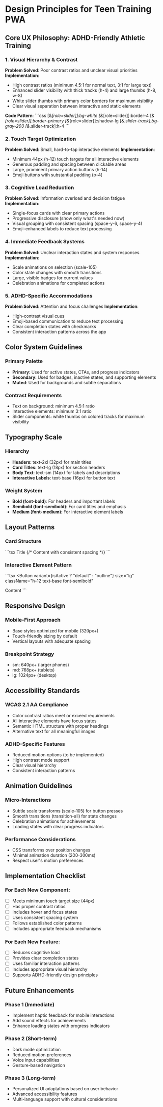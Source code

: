# Design Principles for Teen Training PWA

## Core UX Philosophy: ADHD-Friendly Athletic Training

### 1. **Visual Hierarchy & Contrast**

**Problem Solved**: Poor contrast ratios and unclear visual priorities
**Implementation**:
- High contrast ratios (minimum 4.5:1 for normal text, 3:1 for large text)
- Enhanced slider visibility with thick tracks (h-4) and large thumbs (h-8, w-8)
- White slider thumbs with primary color borders for maximum visibility
- Clear visual separation between interactive and static elements

**Code Pattern**:
\`\`\`css
[&_[role=slider]]:bg-white 
[&_[role=slider]]:border-4 
[&_[role=slider]]:border-primary 
[&_[role=slider]]:shadow-lg
[&_.slider-track]:bg-gray-200 
[&_.slider-track]:h-4
\`\`\`

### 2. **Touch Target Optimization**

**Problem Solved**: Small, hard-to-tap interactive elements
**Implementation**:
- Minimum 44px (h-12) touch targets for all interactive elements
- Generous padding and spacing between clickable areas
- Large, prominent primary action buttons (h-14)
- Emoji buttons with substantial padding (p-4)

### 3. **Cognitive Load Reduction**

**Problem Solved**: Information overload and decision fatigue
**Implementation**:
- Single-focus cards with clear primary actions
- Progressive disclosure (show only what's needed now)
- Visual grouping with consistent spacing (space-y-6, space-y-4)
- Emoji-enhanced labels to reduce text processing

### 4. **Immediate Feedback Systems**

**Problem Solved**: Unclear interaction states and system responses
**Implementation**:
- Scale animations on selection (scale-105)
- Color state changes with smooth transitions
- Large, visible badges for current values
- Celebration animations for completed actions

### 5. **ADHD-Specific Accommodations**

**Problem Solved**: Attention and focus challenges
**Implementation**:
- High-contrast visual cues
- Emoji-based communication to reduce text processing
- Clear completion states with checkmarks
- Consistent interaction patterns across the app

## Color System Guidelines

### Primary Palette
- **Primary**: Used for active states, CTAs, and progress indicators
- **Secondary**: Used for badges, inactive states, and supporting elements
- **Muted**: Used for backgrounds and subtle separations

### Contrast Requirements
- Text on background: minimum 4.5:1 ratio
- Interactive elements: minimum 3:1 ratio
- Slider components: white thumbs on colored tracks for maximum visibility

## Typography Scale

### Hierarchy
- **Headers**: text-2xl (32px) for main titles
- **Card Titles**: text-lg (18px) for section headers
- **Body Text**: text-sm (14px) for labels and descriptions
- **Interactive Labels**: text-base (16px) for button text

### Weight System
- **Bold (font-bold)**: For headers and important labels
- **Semibold (font-semibold)**: For card titles and emphasis
- **Medium (font-medium)**: For interactive element labels

## Layout Patterns

### Card Structure
\`\`\`tsx
<Card className="border-2 border-primary/20">
  <CardHeader>
    <CardTitle className="flex items-center gap-2 text-lg">
      <Icon />
      Title
    </CardTitle>
  </CardHeader>
  <CardContent className="space-y-6">
    {/* Content with consistent spacing */}
  </CardContent>
</Card>
\`\`\`

### Interactive Element Pattern
\`\`\`tsx
<Button
  variant={isActive ? "default" : "outline"}
  size="lg"
  className="h-12 text-base font-semibold"
>
  Content
</Button>
\`\`\`

## Responsive Design

### Mobile-First Approach
- Base styles optimized for mobile (320px+)
- Touch-friendly sizing by default
- Vertical layouts with adequate spacing

### Breakpoint Strategy
- sm: 640px+ (larger phones)
- md: 768px+ (tablets)
- lg: 1024px+ (desktop)

## Accessibility Standards

### WCAG 2.1 AA Compliance
- Color contrast ratios meet or exceed requirements
- All interactive elements have focus states
- Semantic HTML structure with proper headings
- Alternative text for all meaningful images

### ADHD-Specific Features
- Reduced motion options (to be implemented)
- High contrast mode support
- Clear visual hierarchy
- Consistent interaction patterns

## Animation Guidelines

### Micro-Interactions
- Subtle scale transforms (scale-105) for button presses
- Smooth transitions (transition-all) for state changes
- Celebration animations for achievements
- Loading states with clear progress indicators

### Performance Considerations
- CSS transforms over position changes
- Minimal animation duration (200-300ms)
- Respect user's motion preferences

## Implementation Checklist

### For Each New Component:
- [ ] Meets minimum touch target size (44px)
- [ ] Has proper contrast ratios
- [ ] Includes hover and focus states
- [ ] Uses consistent spacing system
- [ ] Follows established color patterns
- [ ] Includes appropriate feedback mechanisms

### For Each New Feature:
- [ ] Reduces cognitive load
- [ ] Provides clear completion states
- [ ] Uses familiar interaction patterns
- [ ] Includes appropriate visual hierarchy
- [ ] Supports ADHD-friendly design principles

## Future Enhancements

### Phase 1 (Immediate)
- Implement haptic feedback for mobile interactions
- Add sound effects for achievements
- Enhance loading states with progress indicators

### Phase 2 (Short-term)
- Dark mode optimization
- Reduced motion preferences
- Voice input capabilities
- Gesture-based navigation

### Phase 3 (Long-term)
- Personalized UI adaptations based on user behavior
- Advanced accessibility features
- Multi-language support with cultural considerations
